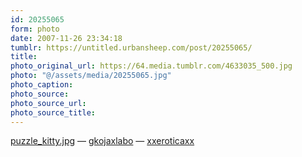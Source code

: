 ```yaml
---
id: 20255065
form: photo
date: 2007-11-26 23:34:18
tumblr: https://untitled.urbansheep.com/post/20255065/
title:
photo_original_url: https://64.media.tumblr.com/4633035_500.jpg
photo: "@/assets/media/20255065.jpg"
photo_caption:
photo_source:
photo_source_url:
photo_source_title:
---
```


<p><a href="http://www.planetdan.net/pics/misc/puzzle_kitty.jpg">puzzle_kitty.jpg</a> — <a href="http://gkojaxlabo.tumblr.com/">gkojaxlabo</a> — <a href="http://xxeroticaxx.tumblr.com/">xxeroticaxx</a></p>
